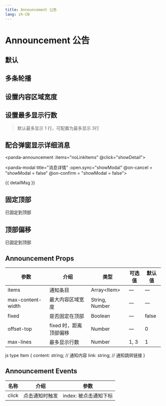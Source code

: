 ```yaml
---
title: Announcement 公告
lang: zh-CN
---
```


<script setup>
import { ref } from 'vue'
import Announcement from '../../panda-ui/src/components/announcement'

defineOptions({
  components: {
    'panda-announcement': Announcement,
  }
});

const content = 'This is the content of the notification ';
const content2 = content.repeat(6);
const content3 = content.repeat(12);
const link = 'https://www.google.com';
const items = ref([
  { content: content + '-1', link, },
  { content: content + '-2', link, },
  { content: content2 + '-3', link, },
  { content: content3 + '-4', link, },
]);
const detailMsg = ref('');
const showModal = ref(false);
const noLinkItems = ref(items.value.map(item => {
  return {
    content: item.content
  };
}));

const showDetail = (index) => {
  detailMsg.value = items.value[index].content;
  showModal.value = true;
}
</script>

# Announcement 公告

## 默认

<panda-announcement :items="items.slice(0, 1)"></panda-announcement>

## 多条轮播

<panda-announcement :items="items.slice(0, 2)"></panda-announcement>

<p></p>
<panda-announcement :items="items.slice(0, 3)"></panda-announcement>
<p></p>
<panda-announcement :items="items"></panda-announcement>

## 设置内容区域宽度

<panda-announcement :items="items" max-content-width="70%"></panda-announcement>

## 设置最多显示行数

> 默认最多显示 1 行，可配置为最多显示 3行

<panda-announcement :items="items.slice(0, 2)"></panda-announcement>

<p></p>
<panda-announcement :items="items.slice(0, 3)" :max-lines="3"></panda-announcement>
<p></p>
<panda-announcement :items="items" :max-lines="3"></panda-announcement>

## 配合弹窗显示详细消息

<panda-announcement :items="noLinkItems" @click="showDetail"></panda-announcement>

<panda-modal title="消息详情" :open.sync="showModal" @on-cancel = "showModal = false" @on-confirm = "showModal = false">

  <div class="panda-modal-content">
    {{ detailMsg }}
  </div>
</panda-modal>

<!-- ## 隐藏箭头



<panda-announcement :items="items" hide-arrow></panda-announcement>

 -->

## 固定顶部

已固定到顶部

<panda-announcement :items="items.slice(0, 2)" fixed :max-content-width="1000"></panda-announcement>

## 顶部偏移

已固定到顶部

<panda-announcement :items="items" fixed :max-content-width="1000" :offset-top="60"></panda-announcement>

## Announcement Props

| 参数              | 介绍                   | 类型              | 可选值 | 默认值 |
| ----------------- | ---------------------- | ----------------- | ------ | ------ |
| items             | 通知条目               | Array&lt;Item&gt; | —      | —      |
| max-content-width | 最大内容区域宽度       | String, Number    | —      | —      |
| fixed             | 是否固定在顶部         | Boolean           | —      | false  |
| offset-top        | fixed 时，距离顶部偏移 | Number            | —      | 0      |
| max-lines         | 最多显示行数           | Number            | 1, 3   | 1      |

<!-- | hide-arrow | 是否隐藏箭头 | Boolean | — | false | -->

js
type Item {
content: string; // 通知内容
link: string; // 通知跳转链接
}

## Announcement Events

| 名称  | 介绍           | 参数                  |
| ----- | -------------- | --------------------- |
| click | 点击通知时触发 | index: 被点击通知下标 |

<style lang="scss" scoped>
  .markdown-body {
    padding-top: 120px;
  }
</style>
